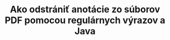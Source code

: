 ---
############################# Static ############################
layout: "auto-gen-gist"
draft: false
path: "sk/redaction/java/annotation/pdf"
otherformats: CSV DOC DOCM DOCX DOT DOTM DOTX POT POTM PPS PPSM PPSX PPT PPTM PPTX RTF XLS XLSM XLSX XLT XLTM XLTX  

############################# Head ############################
head_title: "Úprava PDF anotácií prostredníctvom regulárneho výrazu v Java"
head_description: "GroupDocs.Redactions Java API umožňuje vývojárom upravovať anotácie z PDF DOC DOCX RTF XLSX CSV PPT PPTX a obrázkov pomocou regulárnych výrazov v Java"

############################# Header ############################
title: "Ako odstrániť anotácie zo súborov PDF pomocou regulárnych výrazov a Java"
description: "Rozhranie GroupDocs.Redactions Java API umožňuje redigovať, skrývať alebo odstraňovať citlivé komentáre z dokumentov na spracovanie textu, pracovných hárkov, prezentácií, PDFs a obrázkov pomocou regulárnych výrazov."

################### SubMenu/Download Button #####################
button:
    enable: true

############################# About ############################
about:
    enable: true
    title: "Čo je dezinfekcia komentárov?"
    content: |
        Úprava textu alebo dezinfekcia je proces odstránenia dôverných alebo nechcených anotácií z digitálnych dokumentov, pričom zvyšok dokumentu alebo odseku, ktorý ho obsahuje, zostane nedotknutý. Redakcia pomáha používateľom, ako aj organizácii chrániť ich citlivé informácie ich skrytím alebo trvalým odstránením. Používatelia rozhrania API GroupDocs.Redaction Java teraz môžu upravovať, skrývať alebo odstraňovať citlivý text z dokumentov na spracovanie textu, pracovných hárkov, prezentácií, PDF a súborov rastrových obrázkov. Rozhranie API poskytuje širokú škálu možností a metód na úpravu súkromných informácií v dokumentoch. Podporuje vyhľadávanie a redigovanie pomocou regulárnych výrazov, používanie textových (kódy výnimiek) alebo grafických (farebné obdĺžniky) redigovania a mnohé ďalšie. Prečo to teda neskúsiť a nezautomatizovať proces úpravy dokumentov stiahnutím rozhrania API a preskúmaním jeho základných a pokročilých funkcií.

############################# Steps ############################
steps:
    enable: true
    block:
    - title_left: "Úprava PDF anotácií pomocou regulárnych výrazov v Java"
      content_left: |
        GroupDocs.Redaction umožňuje jednoducho odstrániť údaje citlivého alebo súkromného charakteru z vašich dokumentov. Najpopulárnejším prípadom redigovania je odstránenie anotácie z dokumentu. 

        Nasledujúci kód je možné použiť na aplikáciu redigovania anotácií na dokument pomocou regulárneho výrazu. Umožňuje používateľom nahradiť všetky komentáre odkazom na „john“ s „[upravené]“ ako kód výnimky,

      title_right: "Odstrániť citlivé údaje z PDF komentárov"
      content_right: |
        * Vytvorte inštanciu triedy [Redactor](https://apireference.groupdocs.com/redaction/java/com.groupdocs.redaction/Redactor) a nahrajte súbor PDF
        * Vytvorte inštanciu triedy [AnnotationRedaction](https://apireference.groupdocs.com/redaction/java/com.groupdocs.redaction.redactions/AnnotationRedaction)
        * Zavolajte metódu redactor.apply s objektom triedy AnnotationRedaction
        * Na uloženie zmien zavolajte metódu redactor.save 

      gisthash: "75d727ec8cec6c416b307caeee59f44b"
      gistfile: "AnotáciaRedaction.java"
      
    - title_left: "Požiadavky na systém"
      content_left: |
        GroupDocs.Redaction for Java Rozhrania API sú podporované na všetkých hlavných platformách a operačných systémoch. Kompletnú príručku systémových požiadaviek nájdete na stránke [systémové požiadavky](https://docs.groupdocs.com/redaction/java/system-requirements) Pred spustením nižšie uvedeného kódu sa uistite, že máte vo svojom systéme nainštalované nasledujúce predpoklady :
        * Operačné systémy: Microsoft Windows, Linux, MacOS
        * Vývojové prostredie: NetBeans, Intellij IDEA, Eclipse atď
        * Java Runtime prostredie: J2SE 6.0 a vyššie
        * Získajte najnovšiu verziu aplikácie GroupDocs.Redaction for Java od [Maven](https://repository.groupdocs.com/webapp/#/artifacts/browse/tree/General/repo/com/groupdocs/groupdocs-redaction)
        
      title_right: "Ako používať GroupDocs.Redaction?"
      content_right: |
        * Umožnite používateľom pridávať vlastné formáty dokumentov a typy úprav
        * Na odstránenie citlivých informácií nie je potrebný žiadny ďalší softvér
        * Možnosť nastaviť vykresľovací dokument rozsahu strán ako PDF
        * Jednoduchý spôsob úpravy rôznych typov metadát: meno autora, verzia, názov, predmet, popis a mnoho ďalších
        * Extrakcia informácií o dokumente – typ súboru, počet strán atď.

############################# Demos ############################
demos:
    enable: true
############################# About Formats ############################
about_formats:
    enable: true
############################# More Formats ############################
more_formats:
    enable: true

############################# Back to top ###############################
back_to_top:
    enable: true
---